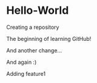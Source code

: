 # Hello-World
Creating a repository

The beginning of learning GitHub!

And another change...

And again :)

Adding feature1